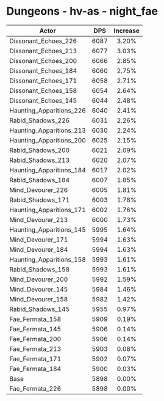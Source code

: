 # Dungeons - hv-as - night_fae
| Actor | DPS | Increase |
|---|:---:|:---:|
|Dissonant_Echoes_226|6087|3.20%|
|Dissonant_Echoes_213|6077|3.03%|
|Dissonant_Echoes_200|6066|2.85%|
|Dissonant_Echoes_184|6060|2.75%|
|Dissonant_Echoes_171|6058|2.71%|
|Dissonant_Echoes_158|6054|2.64%|
|Dissonant_Echoes_145|6044|2.48%|
|Haunting_Apparitions_226|6040|2.41%|
|Rabid_Shadows_226|6031|2.26%|
|Haunting_Apparitions_213|6030|2.24%|
|Haunting_Apparitions_200|6025|2.15%|
|Rabid_Shadows_200|6021|2.09%|
|Rabid_Shadows_213|6020|2.07%|
|Haunting_Apparitions_184|6017|2.02%|
|Rabid_Shadows_184|6007|1.85%|
|Mind_Devourer_226|6005|1.81%|
|Rabid_Shadows_171|6003|1.78%|
|Haunting_Apparitions_171|6002|1.76%|
|Mind_Devourer_213|6000|1.73%|
|Haunting_Apparitions_145|5995|1.64%|
|Mind_Devourer_171|5994|1.63%|
|Mind_Devourer_184|5994|1.63%|
|Haunting_Apparitions_158|5993|1.61%|
|Rabid_Shadows_158|5993|1.61%|
|Mind_Devourer_200|5992|1.59%|
|Mind_Devourer_145|5984|1.46%|
|Mind_Devourer_158|5982|1.42%|
|Rabid_Shadows_145|5955|0.97%|
|Fae_Fermata_158|5909|0.19%|
|Fae_Fermata_145|5906|0.14%|
|Fae_Fermata_200|5906|0.14%|
|Fae_Fermata_213|5903|0.08%|
|Fae_Fermata_171|5902|0.07%|
|Fae_Fermata_184|5900|0.03%|
|Base|5898|0.00%|
|Fae_Fermata_226|5898|0.00%|
